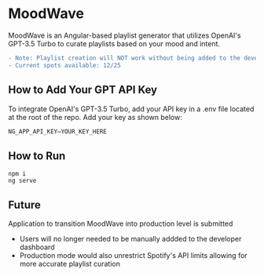 # MoodWave

MoodWave is an Angular-based playlist generator that utilizes OpenAI's GPT-3.5 Turbo to curate playlists based on your mood and intent.

```diff
- Note: Playlist creation will NOT work without being added to the developer dashboard. DM me for access
- Current spots available: 12/25
```

## How to Add Your GPT API Key
To integrate OpenAI's GPT-3.5 Turbo, add your API key in a .env file located at the root of the repo. Add your key as shown below:
```typescript
NG_APP_API_KEY=YOUR_KEY_HERE
```

## How to Run
```console
npm i
ng serve
```

## Future
Application to transition MoodWave into production level is submitted
- Users will no longer needed to be manually addded to the developer dashboard
- Production mode would also unrestrict Spotify's API limits allowing for more accurate playlist curation
